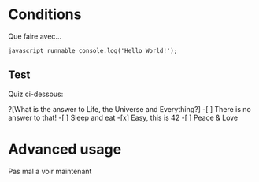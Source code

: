 Conditions
==========

Que faire avec...

`javascript runnable console.log('Hello World!');`

Test
----

Quiz ci-dessous:

?\[What is the answer to Life, the Universe and Everything?\] -\[ \]
There is no answer to that! -\[ \] Sleep and eat -\[x\] Easy, this is 42
-\[ \] Peace & Love

Advanced usage
==============

Pas mal a voir maintenant
